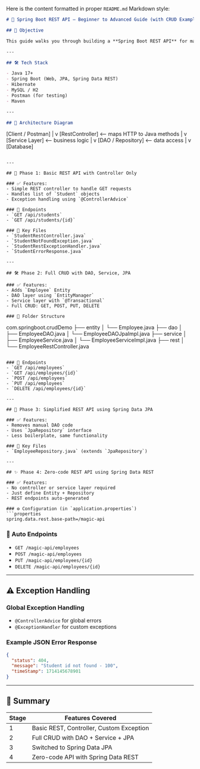 Here is the content formatted in proper `README.md` Markdown style:

```markdown
# 📘 Spring Boot REST API – Beginner to Advanced Guide (with CRUD Example)

## 🎯 Objective

This guide walks you through building a **Spring Boot REST API** for managing entities (like **Students** or **Employees**) in a **clean, layered, and scalable** way. It starts with a simple controller and progresses to advanced topics like **Spring Data JPA**, **global exception handling**, and **automatic REST exposure** with **Spring Data REST**.

---

## 🛠️ Tech Stack

- Java 17+
- Spring Boot (Web, JPA, Spring Data REST)
- Hibernate
- MySQL / H2
- Postman (for testing)
- Maven

---

## 🧱 Architecture Diagram
```

[Client / Postman]
|
v
[RestController] <-- maps HTTP to Java methods
|
v
[Service Layer] <-- business logic
|
v
[DAO / Repository] <-- data access
|
v
[Database]

```

---

## 🧪 Phase 1: Basic REST API with Controller Only

### ✅ Features:
- Simple REST controller to handle GET requests
- Handles list of `Student` objects
- Exception handling using `@ControllerAdvice`

### 🔄 Endpoints
- `GET /api/students`
- `GET /api/students/{id}`

### 📄 Key Files
- `StudentRestController.java`
- `StudentNotFoundException.java`
- `StudentRestExceptionHandler.java`
- `StudentErrorResponse.java`

---

## 🛠 Phase 2: Full CRUD with DAO, Service, JPA

### ✅ Features:
- Adds `Employee` Entity
- DAO layer using `EntityManager`
- Service layer with `@Transactional`
- Full CRUD: GET, POST, PUT, DELETE

### 📂 Folder Structure
```

com.springboot.crudDemo
├── entity
│ └── Employee.java
├── dao
│ ├── EmployeeDAO.java
│ └── EmployeeDAOJpaImpl.java
├── service
│ ├── EmployeeService.java
│ └── EmployeeServiceImpl.java
├── rest
│ └── EmployeeRestController.java

````

### 🔄 Endpoints
- `GET /api/employees`
- `GET /api/employees/{id}`
- `POST /api/employees`
- `PUT /api/employees`
- `DELETE /api/employees/{id}`

---

## 🚀 Phase 3: Simplified REST API using Spring Data JPA

### ✅ Features:
- Removes manual DAO code
- Uses `JpaRepository` interface
- Less boilerplate, same functionality

### 📄 Key Files
- `EmployeeRepository.java` (extends `JpaRepository`)

---

## ✨ Phase 4: Zero-code REST API using Spring Data REST

### ✅ Features:
- No controller or service layer required
- Just define Entity + Repository
- REST endpoints auto-generated

### ⚙️ Configuration (in `application.properties`)
```properties
spring.data.rest.base-path=/magic-api
````

### 🔄 Auto Endpoints

- `GET /magic-api/employees`
- `POST /magic-api/employees`
- `PUT /magic-api/employees/{id}`
- `DELETE /magic-api/employees/{id}`

---

## ⚠️ Exception Handling

### Global Exception Handling

- `@ControllerAdvice` for global errors
- `@ExceptionHandler` for custom exceptions

### Example JSON Error Response

```json
{
  "status": 404,
  "message": "Student id not found - 100",
  "timeStamp": 1714145678901
}
```

---

## 🧼 Summary

| Stage | Features Covered                         |
| ----- | ---------------------------------------- |
| 1     | Basic REST, Controller, Custom Exception |
| 2     | Full CRUD with DAO + Service + JPA       |
| 3     | Switched to Spring Data JPA              |
| 4     | Zero-code API with Spring Data REST      |

```

```
